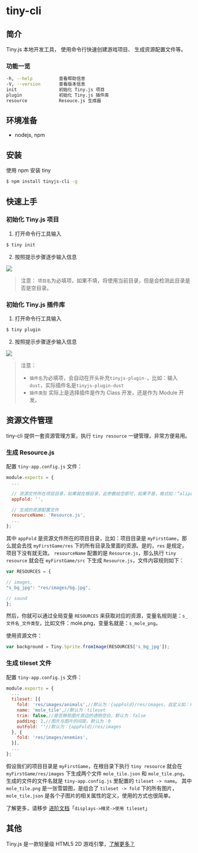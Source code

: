 # tiny-cli

## 简介

Tiny.js 本地开发工具， 使用命令行快速创建游戏项目、 生成资源配置文件等。

### 功能一览

```bash
-h, --help          查看帮助信息
-V, --version       查看版本信息
init                初始化 Tiny.js 项目
plugin              初始化 Tiny.js 插件库
resource            Resouce.js 生成器
```

## 环境准备

- nodejs, npm

## 安装

使用 npm 安装 tiny
```bash
$ npm install tinyjs-cli -g
```

## 快速上手

### 初始化 Tiny.js 项目

1. 打开命令行工具输入
  ```bash
  $ tiny init
  ```

2. 按照提示步骤逐步输入信息

  ![](https://zos.alipayobjects.com/rmsportal/bXkeJVrvbxoeAnOEPVmM.gif)
> 注意： `项目名`为必填项，如果不填，将使用当前目录，但是会检测此目录是否是空目录。

### 初始化 Tiny.js 插件库

1. 打开命令行工具输入
  ``` bash
  $ tiny plugin
  ```

2. 按照提示步骤逐步输入信息

  ![](https://zos.alipayobjects.com/rmsportal/zLdwzpBzbQUNyLBpjjmK.gif)
> 注意：
>
> - `插件名`为必填项，会自动在开头补充`tinyjs-plugin-`，比如：输入`dust`，实际插件名是`tinyjs-plugin-dust`
> - `插件类型` 实际上是选择插件是作为 Class 开发，还是作为 Module 开发。

## 资源文件管理

tiny-cli 提供一套资源管理方案，执行 `tiny resource` 一键管理，非常方便易用。

### 生成 Resource.js

配置 `tiny-app.config.js` 文件：

``` js
module.exports = {
  ...

  // 资源文件所在项目目录，如果就在根目录，此参数给空即可，如果不是，格式如：“alipay/tiny/games/”
  appFold: '',

  // 生成的资源配置文件
  resourceName: 'Resource.js',
  ...
};
```

其中 `appFold` 是资源文件所在的项目目录，比如：项目目录是 `myFirstGame`，那么就会去找 `myFirstGame/res` 下的所有目录及里面的资源。是的，`res` 是规定，项目下没有就无效。
`resourceName` 配置的是 `Resource.js`，那么执行 `tiny resource` 就会在 `myFirstGame/src` 下生成 `Resource.js`，文件内容规则如下：

``` js
var RESOURCES = {

// images,
"s_bg_jpg": "res/images/bg.jpg",

// sound
};
```

然后，你就可以通过全局变量 `RESOURCES` 来获取对应的资源，变量名规则是：`s_文件名_文件类型`，比如文件：mole.png，变量名就是：`s_mole_png`。

使用资源文件：

``` js
var background = Tiny.Sprite.fromImage(RESOURCES['s_bg_jpg']);
```

### 生成 tileset 文件

配置 `tiny-app.config.js` 文件：

``` js
module.exports = {
  ...
  tileset: [{
    fold: 'res/images/animals',//默认为：{appFold}/res/images，自定义如：res/images/animals
    name: 'mole_tile',//默认为：tileset
    trim: false,//是否移除图片周边的透明空白，默认为：false
    padding: 2,//图片与图片的间距，默认为：0
    outFold: ''//默认为：{appFold}/res/images
  }, {
    fold: 'res/images/enemies',
  }],
  ...
};
```

假设我们的项目目录是 `myFirstGame`，在根目录下执行 `tiny resource` 就会在 `myFirstGame/res/images` 下生成两个文件 `mole_tile.json` 和 `mole_tile.png`，生成的文件的文件名就是 `tiny-app.config.js` 里配置的 `tileset -> name`。
其中 `mole_tile.png` 是一张雪碧图，是组合了 `tileset -> fold` 下的所有图片，`mole_tile.json` 是各个子图片的相关属性的定义，使用的方式也很简单。

了解更多，请移步 [进阶文档](http://tinyjs.net/#/tutorial/advanced)「`displays->精灵->使用 tileset`」

## 其他

Tiny.js 是一款轻量级 HTML5 2D 游戏引擎，[了解更多？](http://tinyjs.net)

